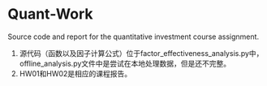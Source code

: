 # Quant-Work
Source code and report for the quantitative investment course assignment.

1. 源代码（函数以及因子计算公式）位于factor_effectiveness_analysis.py中，offline_analysis.py文件中是尝试在本地处理数据，但是还不完整。
2. HW01和HW02是相应的课程报告。
